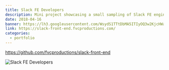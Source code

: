 ```yaml
---
title: Slack FE Developers
description: Mini project showcasing a small sampling of Slack FE engineers in Bay Area
date: 2018-04-16
banner: https://lh3.googleusercontent.com/WsydS1TTtDbMA5ITIyOQ3w2KjcHWaWhVWkv73G_9_O-UqZXs0hfuTWi6XFe9_ULUMUES-BogUaD2KPLdjC3KpF-EEuWVRuBzz2_xT-MWidMK2B6VoUDqNp5a8Xmhakj8POljuYLmIHEAOw5eSH57aWijTVOHom2PuMISvUiRIQFgfBp5sBmLh2Qj3J1IXet-ZjCiBhheVIhIToZbbcA02DrFY4p8rERw6hjYTSWzEpHHTBZ6F2RXDra42YFW_Ta_ytv4PXGkloMMWA2RMW9S9Dz3RQClhozbX8tQFr7G8SAARigV0uAog2f_oF6W05GwWT7MpjIDAi0lh8wjtrZ2XRhN0oNLwNel7n9MGyAOJT94WcvFSgZfrBXhBNab5NeBu2FJJiQrQbnPd4Sm0MfLzBeGPRqfOR7LQhh1otPWWYEfBtrdoaebrEyrqlWlXzcWAzxe1C5bqhDVHqn9CEGj6u7yJDAQi8HLxCeiYO45lUtSv2ZRauLT3KrNm66Kl1WdoBf-3OCjHW1llQt_hsES74ALv-q8HpOdeKEbl0gayhLC8zzQs8nJQHZ34O6Ap-BHBYI9nL13QjF-NDaCDiE0z1NzJwvoB9-gC1hhIIjcJtgaeOuwsa3QrBcw43m99C8H=w2431-h920-no
link: https://slack-front-end.fvcproductions.com/
categories:
  - portfolio
---
```


https://github.com/fvcproductions/slack-front-end

![Slack FE Developers](https://lh3.googleusercontent.com/WsydS1TTtDbMA5ITIyOQ3w2KjcHWaWhVWkv73G_9_O-UqZXs0hfuTWi6XFe9_ULUMUES-BogUaD2KPLdjC3KpF-EEuWVRuBzz2_xT-MWidMK2B6VoUDqNp5a8Xmhakj8POljuYLmIHEAOw5eSH57aWijTVOHom2PuMISvUiRIQFgfBp5sBmLh2Qj3J1IXet-ZjCiBhheVIhIToZbbcA02DrFY4p8rERw6hjYTSWzEpHHTBZ6F2RXDra42YFW_Ta_ytv4PXGkloMMWA2RMW9S9Dz3RQClhozbX8tQFr7G8SAARigV0uAog2f_oF6W05GwWT7MpjIDAi0lh8wjtrZ2XRhN0oNLwNel7n9MGyAOJT94WcvFSgZfrBXhBNab5NeBu2FJJiQrQbnPd4Sm0MfLzBeGPRqfOR7LQhh1otPWWYEfBtrdoaebrEyrqlWlXzcWAzxe1C5bqhDVHqn9CEGj6u7yJDAQi8HLxCeiYO45lUtSv2ZRauLT3KrNm66Kl1WdoBf-3OCjHW1llQt_hsES74ALv-q8HpOdeKEbl0gayhLC8zzQs8nJQHZ34O6Ap-BHBYI9nL13QjF-NDaCDiE0z1NzJwvoB9-gC1hhIIjcJtgaeOuwsa3QrBcw43m99C8H=s800)

